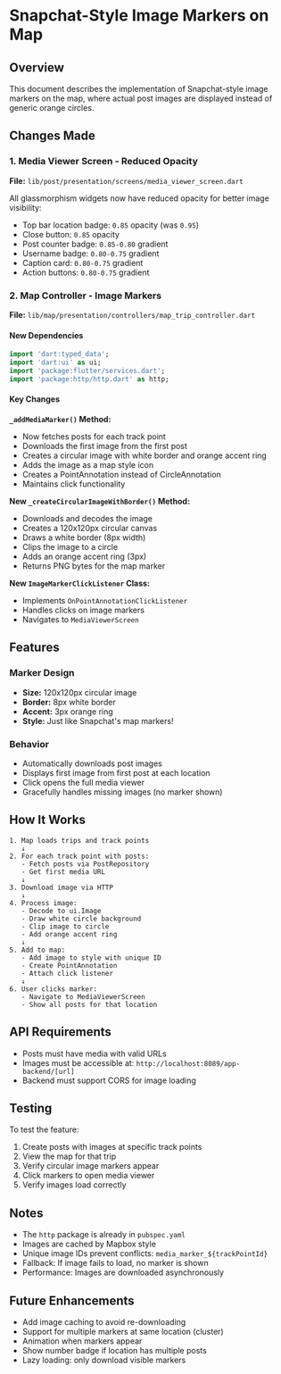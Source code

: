 # Snapchat-Style Image Markers on Map

## Overview
This document describes the implementation of Snapchat-style image markers on the map, where actual post images are displayed instead of generic orange circles.

## Changes Made

### 1. Media Viewer Screen - Reduced Opacity
**File:** `lib/post/presentation/screens/media_viewer_screen.dart`

All glassmorphism widgets now have reduced opacity for better image visibility:
- Top bar location badge: `0.85` opacity (was `0.95`)
- Close button: `0.85` opacity
- Post counter badge: `0.85-0.80` gradient
- Username badge: `0.80-0.75` gradient  
- Caption card: `0.80-0.75` gradient
- Action buttons: `0.80-0.75` gradient

### 2. Map Controller - Image Markers
**File:** `lib/map/presentation/controllers/map_trip_controller.dart`

#### New Dependencies
```dart
import 'dart:typed_data';
import 'dart:ui' as ui;
import 'package:flutter/services.dart';
import 'package:http/http.dart' as http;
```

#### Key Changes

**`_addMediaMarker()` Method:**
- Now fetches posts for each track point
- Downloads the first image from the first post
- Creates a circular image with white border and orange accent ring
- Adds the image as a map style icon
- Creates a PointAnnotation instead of CircleAnnotation
- Maintains click functionality

**New `_createCircularImageWithBorder()` Method:**
- Downloads and decodes the image
- Creates a 120x120px circular canvas
- Draws a white border (8px width)
- Clips the image to a circle
- Adds an orange accent ring (3px)
- Returns PNG bytes for the map marker

**New `ImageMarkerClickListener` Class:**
- Implements `OnPointAnnotationClickListener`
- Handles clicks on image markers
- Navigates to `MediaViewerScreen`

## Features

### Marker Design
- **Size:** 120x120px circular image
- **Border:** 8px white border
- **Accent:** 3px orange ring
- **Style:** Just like Snapchat's map markers!

### Behavior
- Automatically downloads post images
- Displays first image from first post at each location
- Click opens the full media viewer
- Gracefully handles missing images (no marker shown)

## How It Works

```
1. Map loads trips and track points
   ↓
2. For each track point with posts:
   - Fetch posts via PostRepository
   - Get first media URL
   ↓
3. Download image via HTTP
   ↓
4. Process image:
   - Decode to ui.Image
   - Draw white circle background
   - Clip image to circle
   - Add orange accent ring
   ↓
5. Add to map:
   - Add image to style with unique ID
   - Create PointAnnotation
   - Attach click listener
   ↓
6. User clicks marker:
   - Navigate to MediaViewerScreen
   - Show all posts for that location
```

## API Requirements

- Posts must have media with valid URLs
- Images must be accessible at: `http://localhost:8089/app-backend/[url]`
- Backend must support CORS for image loading

## Testing

To test the feature:
1. Create posts with images at specific track points
2. View the map for that trip
3. Verify circular image markers appear
4. Click markers to open media viewer
5. Verify images load correctly

## Notes

- The `http` package is already in `pubspec.yaml`
- Images are cached by Mapbox style
- Unique image IDs prevent conflicts: `media_marker_${trackPointId}`
- Fallback: If image fails to load, no marker is shown
- Performance: Images are downloaded asynchronously

## Future Enhancements

- Add image caching to avoid re-downloading
- Support for multiple markers at same location (cluster)
- Animation when markers appear
- Show number badge if location has multiple posts
- Lazy loading: only download visible markers

